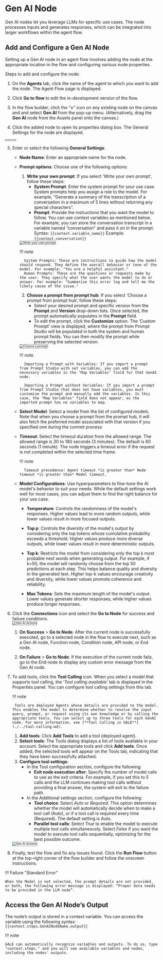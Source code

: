 # Gen AI Node

Gen AI nodes let you leverage LLMs for specific use cases. The node processes inputs and generates responses, which can be integrated into larger workflows within the agent flow.

## Add and Configure a Gen AI Node

Setting up a Gen AI node in an agent flow involves adding the node at the appropriate location in the flow and configuring various node properties.

Steps to add and configure the node:

1. On the **Agents** tab, click the name of the agent to which you want to add the node. The Agent Flow page is displayed. 

2. Click **Go to flow** to edit the in-development version of the flow.

3. In the flow builder, click the “**+**” icon on any existing node on the canvas and and select **Gen AI** from the pop-up menu. (Alternatively, drag the **Gen AI** node from the Assets panel onto the canvas.)  

4. Click the added node to open its properties dialog box. The General Settings for the node are displayed.  
<img src="../images/configure-gen-ai-node.png" alt="Configure Gen AI Node" title="Configure Gen AI Node" style="border: 1px solid gray; zoom:20%;">

5. Enter or select the following **General Settings**:

    * **Node Name**: Enter an appropriate name for the node.

    * **Prompt options**: Choose one of the following options:
        1. **Write your own prompt**: If you select 'Write your own prompt’, follow these steps:
            * **System Prompt**: Enter the system prompt for your use case. System prompts help you assign a role to the model. For example, “Generate a summary of the transcription of a conversation in a maximum of 5 lines without returning any special characters".
            * **Prompt**: Provide the instructions that you want the model to follow. You can use context variables as mentioned below. For example, you can store the conversation transcript in a variable named “conversation” and pass it on in the prompt.  
            Syntax: `{{context.variable_name}}`
            Example: `{{context.conversation}}`  
        <img src="../images/write_your_own_prompt.png" alt="Write your own prompt" title="Write your own prompt" style="border: 1px solid gray; zoom:70%;">

        !!! note

            System Prompts: These are instructions to guide how the model should respond. They define the overall behavior or tone of the model. For example: "You are a helpful assistant."   
            Human Prompts: These are the questions or requests made by the user. They specify what the user wants the model to do or answer. For example: "Summarize this error log and tell me the likely cause of the issue."


        2. **Choose a prompt from prompt hub:** If you select ‘Choose a prompt from prompt hub’, follow these steps:
            * Select your desired prompt and specific version from the **Prompt** and **Version** drop-down lists. Once selected, the prompt automatically populates in the **Prompt** field.
            * To edit the prompt, click the **Customize** option. The ‘Custom Prompt’ view is displayed, where the prompt from Prompt Studio will be populated in both the system and human prompt fields. You can then modify the prompt while preserving the selected version.  
        <img src="../images/choose_prompt_with_variables_fields.png" alt="Choose a prompt" title="Choose a prompt" style="border: 1px solid gray; zoom:70%;">      

        !!! note

            Importing a Prompt with Variables: If you import a prompt from Prompt Studio with set variables, you can add the necessary variables in the ‘Map Variables’ field for that GenAI node.

            Importing a Prompt without Variables: If you import a prompt from Prompt Studio that does not have variables, you must customize the prompt and manually add the variables. In this case, the "Map Variables" field does not appear, as the imported prompt has no variables to map.

    * **Select Model**: Select a model from the list of configured models.
    Note that when you choose a prompt from the prompt hub, it will also fetch the preferred model associated with that version if you specified one during the commit process

    * **Timeout**: Select the timeout duration from the allowed range. The allowed range is 30 to 180 seconds (3 minutes). The default is 60 seconds (1 minute). The node triggers a timeout error if the request is not completed within the selected time frame.    

        !!! note 

            Timeout precedence: Agent timeout *is greater than* Node timeout *is greater than* Model timeout.

    * **Model Configurations**: Use hyperparameters to fine-tune the AI model's behavior to suit your needs. While the default settings work well for most cases, you can adjust them to find the right balance for your use case.

        * **Temperature**: Controls the randomness of the model's responses. Higher values lead to more random outputs, while lower values result in more focused outputs.

        * **Top p**: Controls the diversity of the model's output by considering only the top tokens whose cumulative probability exceeds a threshold. Higher values produce more diverse outputs, while lower values result in more deterministic outputs.

        * **Top k**: Restricts the model from considering only the top k most probable next words when generating output. For example, if k=50, the model will randomly choose from the top 50 predictions at each step. This helps balance quality and diversity in the generated text. Higher top-k values encourage creativity and diversity, while lower values promote coherence and reliability.

        * **Max Tokens**: Sets the maximum length of the model's output. Lower values generate shorter responses, while higher values produce longer responses.

6. Click the **Connections** icon and select the **Go to Node** for success and failure conditions.  
        <img src="../images/gen-ai-connections.png" alt="Gen AI Actions" title="Gen AI Actions" style="border: 1px solid gray; zoom:70%;">

    1. **On Success** > **Go to Node**: After the current node is successfully executed, go to a selected node in the flow to execute next, such as a Gen AI node, Function node, Condition node, API node, or End node.

    2. **On Failure** > **Go to Node**: If the execution of the current node fails, go to the End node to display any custom error message from the Gen AI node.

7. To add tools, click the **Tool Calling** icon. When you select a model that supports tool calling, the ‘*Tool calling available*’ tab is displayed in the Properties panel. You can configure tool calling settings from this tab.

    !!! note

        Tools are deployed Agents whose details are provided to the model. This enables the model to determine whether to resolve the input query, prompt, or request using its own knowledge or by calling the appropriate tools. You can select up to three tools for each GenAI node. For more information, see [**Tool Calling in GALE**](./../tool-calling.md). 

    1. **Add tools**: Click **Add Tools** to add a tool (deployed agent).
    2. **Select tools**: The Tools dialog displays a list of tools available in your account. Select the appropriate tools and click **Add tools**. Once added, the selected tools will appear on the Tools tab, indicating that they have been successfully attached.  
    3. **Configure tool settings**:
        * In the Tool configuration section, configure the following:
            * **Exit node execution after**: Specify the number of model calls to use as the exit criteria. For example, if you set this to 5 calls and the LLM continues making tool calls without providing a final answer, the system will exit to the failure path.
        * In the Additional settings section, configure the following:
            * **Tool choice**: Select *Auto* or *Required*. This option determines whether the model will automatically decide when to make a tool call (Auto), or if a tool call is required every time (Required). The default setting is Auto.
            * **Parallel tool calls**: Select *True* to enable the model to execute multiple tool calls simultaneously. Select *False* if you want the model to execute tool calls sequentially, optimizing for the best possible outcome.  
        
    <img src="../images/tool_calling_configuration.png" alt="Gen AI Actions" title="Gen AI Actions" style="border: 1px solid gray; zoom:70%;">

8. Finally, test the flow and fix any issues found. Click the **Run Flow** button at the top-right corner of the flow builder and follow the onscreen instructions.

!!! Failure "Standard Error"

    When the Model is not selected, the prompt details are not provided, or both, the following error message is displayed: “Proper data needs to be provided in the LLM node”.

## Access the Gen AI Node’s Output

The node’s output is stored in a context variable. You can access the variable using the following syntax:
`{{context.steps.GenAINodeName.output}}`

!!! note

    GALE can automatically recognize variables and outputs. To do so, type "context.steps." and you will see available variables and nodes, including the nodes' outputs.